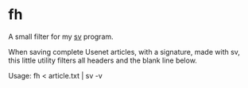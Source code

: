 # fh
A small filter for my [sv](https://github.com/706f6c6c7578/sv) program.

When saving complete Usenet articles, with a signature, made with sv,  
this little utility filters all headers and the blank line below.

Usage: fh < article.txt | sv -v

